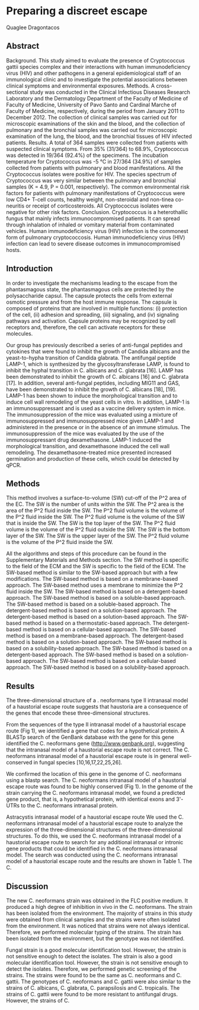 # Preparing a discreet escape
Quaglee Dragontacos


## Abstract
Background. This study aimed to evaluate the presence of Cryptococcus gattii species complex and their interactions with human immunodeficiency virus (HIV) and other pathogens in a general epidemiological staff of an immunological clinic and to investigate the potential associations between clinical symptoms and environmental exposures. Methods. A cross-sectional study was conducted in the Clinical Infectious Diseases Research Laboratory and the Dermatology Department of the Faculty of Medicine of Faculty of Medicine, University of Pavo Santo and Cardinal Marche of Faculty of Medicine, respectively, during the period from January 2011 to December 2012. The collection of clinical samples was carried out for microscopic examinations of the skin and the blood, and the collection of pulmonary and the bronchial samples was carried out for microscopic examination of the lung, the blood, and the bronchial tissues of HIV infected patients. Results. A total of 364 samples were collected from patients with suspected clinical symptoms. From 35% (31/364) to 68.9%, Cryptococcus was detected in 19/364 (92.4%) of the specimens. The incubation temperature for Cryptococcus was -5 °C in 27/364 (34.9%) of samples collected from patients with pulmonary and blood manifestations. All the Cryptococcus isolates were positive for HIV. The species spectrum of Cryptococcus was very similar between the pulmonary and bronchial samples (K = 4.9, P = 0.001, respectively). The common environmental risk factors for patients with pulmonary manifestations of Cryptococcus were low CD4+ T-cell counts, healthy weight, non-steroidal and non-tinea co-neuritis or receipt of corticosteroids. All Cryptococcus isolates were negative for other risk factors. Conclusion. Cryptococcus is a heterothallic fungus that mainly infects immunocompromised patients. It can spread through inhalation of inhaled or vomitary material from contaminated vehicles. Human immunodeficiency virus (HIV) infection is the commonest form of pulmonary cryptococcosis. Human immunodeficiency virus (HIV) infection can lead to severe disease outcomes in immunocompromised hosts.


## Introduction

In order to investigate the mechanisms leading to the escape from the phantasmagous state, the phantasmagous cells are protected by the polysaccharide capsul. The capsule protects the cells from external osmotic pressure and from the host immune response. The capsule is composed of proteins that are involved in multiple functions: (i) protection of the cell, (ii) adhesion and spreading, (iii) signaling, and (iv) signaling pathways and activation. Capsule proteins may be recognized by cell receptors and, therefore, the cell can activate receptors for these molecules.

Our group has previously described a series of anti-fungal peptides and cytokines that were found to inhibit the growth of Candida albicans and the yeast-to-hypha transition of Candida glabrata. The antifungal peptide LAMP-1, which is synthesized by the glycosyltransferase LAMP, is found to inhibit the hyphal transition in C. albicans and C. glabrata [16]. LAMP has been demonstrated to inhibit the growth of C. albicans [16] and C. glabrata [17]. In addition, several anti-fungal peptides, including MIG11 and GAS, have been demonstrated to inhibit the growth of C. albicans [18], [19]. LAMP-1 has been shown to induce the morphological transition and to induce cell wall remodeling of the yeast cells in vitro. In addition, LAMP-1 is an immunosuppressant and is used as a vaccine delivery system in mice. The immunosuppression of the mice was evaluated using a mixture of immunosuppressed and immunosuppressed mice given LAMP-1 and administered in the presence or in the absence of an immune stimulus. The immunosuppression of the mice was evaluated by the use of the immunosuppressant drug dexamethasone. LAMP-1 induced the morphological transition, and dexamethasone induced the cell wall remodeling. The dexamethasone-treated mice presented increased germination and production of these cells, which could be detected by qPCR.


## Methods
This method involves a surface-to-volume (SW) cut-off of the P^2 area of the EC. The SW is the number of units within the SW. The P^2 area is the area of the P^2 fluid inside the SW. The P^2 fluid volume is the volume of the P^2 fluid inside the SW. The P^2 fluid volume is the volume of the SW that is inside the SW. The SW is the top layer of the SW. The P^2 fluid volume is the volume of the P^2 fluid outside the SW. The SW is the bottom layer of the SW. The SW is the upper layer of the SW. The P^2 fluid volume is the volume of the P^2 fluid inside the SW.

All the algorithms and steps of this procedure can be found in the Supplementary Materials and Methods section. The SW method is specific to the field of the ECM and the SW is specific to the field of the ECM. The SW-based method is similar to the SW-based approach but with a few modifications. The SW-based method is based on a membrane-based approach. The SW-based method uses a membrane to minimize the P^2 fluid inside the SW. The SW-based method is based on a detergent-based approach. The SW-based method is based on a soluble-based approach. The SW-based method is based on a soluble-based approach. The detergent-based method is based on a solution-based approach. The detergent-based method is based on a solution-based approach. The SW-based method is based on a thermostatic-based approach. The detergent-based method is based on a cellular-based approach. The SW-based method is based on a membrane-based approach. The detergent-based method is based on a solution-based approach. The SW-based method is based on a solubility-based approach. The SW-based method is based on a detergent-based approach. The SW-based method is based on a solution-based approach. The SW-based method is based on a cellular-based approach. The SW-based method is based on a solubility-based approach.


## Results
The three-dimensional structure of a . neoformans type II intranasal model of a haustorial escape route suggests that haustoria are a consequence of the genes that encode these three-dimensional structures.

From the sequences of the type II intranasal model of a haustorial escape route (Fig 1), we identified a gene that codes for a hypothetical protein. A BLASTp search of the GenBank database with the gene for this gene identified the C. neoformans gene (http://www.genbank.org), suggesting that the intranasal model of a haustorial escape route is not correct. The C. neoformans intranasal model of a haustorial escape route is in general well-conserved in fungal species [10,16,17,22,25,26].

We confirmed the location of this gene in the genome of C. neoformans using a blastp search. The C. neoformans intranasal model of a haustorial escape route was found to be highly conserved (Fig 1). In the genome of the strain carrying the C. neoformans intranasal model, we found a predicted gene product, that is, a hypothetical protein, with identical exons and 3'-UTRs to the C. neoformans intranasal protein.

Astracystis intranasal model of a haustorial escape route
We used the C. neoformans intranasal model of a haustorial escape route to analyze the expression of the three-dimensional structures of the three-dimensional structures. To do this, we used the C. neoformans intranasal model of a haustorial escape route to search for any additional intranasal or intronic gene products that could be identified in the C. neoformans intranasal model. The search was conducted using the C. neoformans intranasal model of a haustorial escape route and the results are shown in Table 1. The C.


## Discussion
The new C. neoformans strain was obtained in the FLC positive medium. It produced a high degree of inhibition in vivo in the C. neoformans. The strain has been isolated from the environment. The majority of strains in this study were obtained from clinical samples and the strains were often isolated from the environment. It was noticed that strains were not always identical. Therefore, we performed molecular typing of the strains. The strain has been isolated from the environment, but the genotype was not identified.

Fungal strain is a good molecular identification tool. However, the strain is not sensitive enough to detect the isolates. The strain is also a good molecular identification tool. However, the strain is not sensitive enough to detect the isolates. Therefore, we performed genetic screening of the strains. The strains were found to be the same as C. neoformans and C. gattii. The genotypes of C. neoformans and C. gattii were also similar to the strains of C. albicans, C. glabrata, C. parapsilosis and C. tropicalis. The strains of C. gattii were found to be more resistant to antifungal drugs. However, the strains of C.
